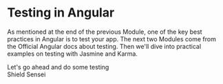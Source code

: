 # Testing in Angular

As mentioned at the end of the previous Module, one of the key best practices in Angular is to test your app. The next two Modules come from the Official Angular docs about testing. Then we'll dive into practical examples on testing with Jasmine and Karma.

Let's go ahead and do some testing  
Shield Sensei
